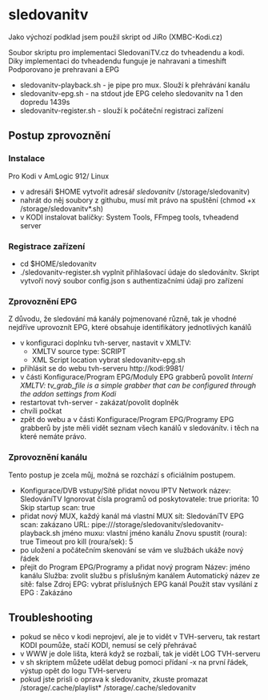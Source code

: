 # sledovanitv

Jako výchozí podklad jsem použil skript od JiRo (XMBC-Kodi.cz)

Soubor skriptu pro implementaci SledovaniTV.cz do tvheadendu a kodi. Diky implementaci do tvheadendu funguje je nahravani a timeshift
Podporovano je prehravani a EPG

- sledovanitv-playback.sh - je pipe pro mux. Slouží k přehrávání kanálu
- sledovanitv-epg.sh - na stdout jde EPG celeho sledovanitv na 1 den dopredu 1439s
- sledovanitv-register.sh - slouží k počáteční registraci zařízení

## Postup zprovoznění

### Instalace

Pro Kodi v AmLogic 912/ Linux
- v adresáři $HOME vytvořit adresář _sledovanitv_ (/storage/sledovanitv)
- nahrát do něj soubory z githubu, musí mít právo na spuštění (chmod +x /storage/sledovanitv*.sh)
- v KODI instalovat balíčky: System Tools, FFmpeg tools, tvheadend server

### Registrace zařízení

- cd $HOME/sledovanitv
- ./sledovanitv-register.sh   vyplnit přihlašovací údaje do sledovánítv. Skript vytvoří nový soubor config.json s authentizačními údaji pro zařízení

### Zprovoznění EPG

Z důvodu, že sledování má kanály pojmenované různě, tak je vhodné nejdříve uprovoznít EPG, které obsahuje identifikátory jednotlivých kanálů

- v konfiguraci doplnku tvh-server, nastavit v XMLTV: 
  - XMLTV source type: SCRIPT
  - XML Script location vybrat sledovanitv-epg.sh
- přihlásit se do webu tvh-serveru http://kodi:9981/
- v části Konfigurace/Program EPG/Moduly EPG grabberů povolit _Interní XMLTV: tv_grab_file is a simple grabber that can be configured through the addon settings from Kodi_
- restartovat tvh-server - zakázat/povolit doplněk
- chvíli počkat
- zpět do webu a v části Konfigurace/Program EPG/Programy EPG grabberů by jste měli vidět seznam všech kanálů v sledovánítv. i těch na které nemáte právo.

### Zprovoznění kanálu

Tento postup je zcela můj, možná se rozchází s oficiálním postupem.

- Konfigurace/DVB vstupy/Sítě přidat novou IPTV Network
  název: SledováníTV
  Ignorovat čísla programů od poskytovatele: true
  priorita: 10
  Skip startup scan: true
- přidat nový MUX, každý kanál má vlastní MUX
  sít: SledováníTV
  EPG scan: zakázano
  URL: pipe:///storage/sledovanitv/sledovanitv-playback.sh <id kanalu z EPG>
  jméno muxu: vlastní jméno kanálu
  Znovu spustit (roura): true
  Timeout pro kill (roura/sek): 5
- po uložení a počátečním skenování se vám ve službách ukáže nový řádek
- přejit do Program EPG/Programy a přidat nový program
  Název: jméno kanálu
  Služba: zvolit službu s příslušným kanálem
  Automatický název ze sítě: false
  Zdroj EPG: vybrat příslušných EPG kanál
  Použít stav vysílání z EPG : Zakázáno


## Troubleshooting

- pokud se něco v kodi neprojeví, ale je to vidět v TVH-serveru, tak restart KODI poumůže, stačí KODI, nemusí se celý přehrávač
- v WWW je dole lišta, která když se rozbalí, tak je vidět LOG TVH-serveru
- v sh skriptem můžete udělat debug pomoci přídaní -x na první řádek, výstup opět do logu TVH-serveru
- pokud jste prisli o oprava k sledovanitv, zkuste promazat /storage/.cache/playlist* /storage/.cache/sledovanitv

  

